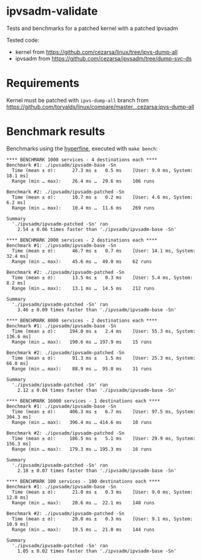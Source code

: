 # ipvsadm-validate

Tests and benchmarks for a patched kernel with a patched ipvsadm

Tested code:

* kernel from https://github.com/cezarsa/linux/tree/ipvs-dump-all
* ipvsadm from https://github.com/cezarsa/ipvsadm/tree/dump-svc-ds

# Requirements

Kernel must be patched with `ipvs-dump-all` branch from https://github.com/torvalds/linux/compare/master...cezarsa:ipvs-dump-all

# Benchmark results

Benchmarks using the [hyperfine](https://github.com/sharkdp/hyperfine),
executed with `make bench`:

```
**** BENCHMARK 1000 services - 4 destinations each ****
Benchmark #1: ./ipvsadm/ipvsadm-base -Sn
  Time (mean ± σ):      27.3 ms ±   0.5 ms    [User: 9.0 ms, System: 18.1 ms]
  Range (min … max):    26.4 ms …  29.6 ms    106 runs

Benchmark #2: ./ipvsadm/ipvsadm-patched -Sn
  Time (mean ± σ):      10.7 ms ±   0.2 ms    [User: 4.6 ms, System: 6.2 ms]
  Range (min … max):    10.4 ms …  11.6 ms    269 runs

Summary
  './ipvsadm/ipvsadm-patched -Sn' ran
    2.54 ± 0.06 times faster than './ipvsadm/ipvsadm-base -Sn'

**** BENCHMARK 2000 services - 2 destinations each ****
Benchmark #1: ./ipvsadm/ipvsadm-base -Sn
  Time (mean ± σ):      46.7 ms ±   0.7 ms    [User: 14.1 ms, System: 32.4 ms]
  Range (min … max):    45.6 ms …  49.0 ms    62 runs

Benchmark #2: ./ipvsadm/ipvsadm-patched -Sn
  Time (mean ± σ):      13.5 ms ±   0.3 ms    [User: 5.4 ms, System: 8.2 ms]
  Range (min … max):    13.1 ms …  14.5 ms    212 runs

Summary
  './ipvsadm/ipvsadm-patched -Sn' ran
    3.46 ± 0.09 times faster than './ipvsadm/ipvsadm-base -Sn'

**** BENCHMARK 8000 services - 2 destinations each ****
Benchmark #1: ./ipvsadm/ipvsadm-base -Sn
  Time (mean ± σ):     194.0 ms ±   2.4 ms    [User: 55.3 ms, System: 136.6 ms]
  Range (min … max):   190.6 ms … 197.9 ms    15 runs

Benchmark #2: ./ipvsadm/ipvsadm-patched -Sn
  Time (mean ± σ):      91.3 ms ±   1.5 ms    [User: 25.3 ms, System: 66.0 ms]
  Range (min … max):    88.9 ms …  95.0 ms    31 runs

Summary
  './ipvsadm/ipvsadm-patched -Sn' ran
    2.12 ± 0.04 times faster than './ipvsadm/ipvsadm-base -Sn'

**** BENCHMARK 16000 services - 1 destinations each ****
Benchmark #1: ./ipvsadm/ipvsadm-base -Sn
  Time (mean ± σ):     406.3 ms ±   6.7 ms    [User: 97.5 ms, System: 304.3 ms]
  Range (min … max):   396.4 ms … 414.6 ms    10 runs

Benchmark #2: ./ipvsadm/ipvsadm-patched -Sn
  Time (mean ± σ):     186.5 ms ±   5.1 ms    [User: 29.9 ms, System: 156.3 ms]
  Range (min … max):   179.3 ms … 195.3 ms    16 runs

Summary
  './ipvsadm/ipvsadm-patched -Sn' ran
    2.18 ± 0.07 times faster than './ipvsadm/ipvsadm-base -Sn'

**** BENCHMARK 100 services - 100 destinations each ****
Benchmark #1: ./ipvsadm/ipvsadm-base -Sn
  Time (mean ± σ):      21.0 ms ±   0.3 ms    [User: 9.0 ms, System: 12.0 ms]
  Range (min … max):    20.6 ms …  22.1 ms    140 runs

Benchmark #2: ./ipvsadm/ipvsadm-patched -Sn
  Time (mean ± σ):      20.0 ms ±   0.3 ms    [User: 9.1 ms, System: 10.9 ms]
  Range (min … max):    19.5 ms …  21.0 ms    144 runs

Summary
  './ipvsadm/ipvsadm-patched -Sn' ran
    1.05 ± 0.02 times faster than './ipvsadm/ipvsadm-base -Sn'
```